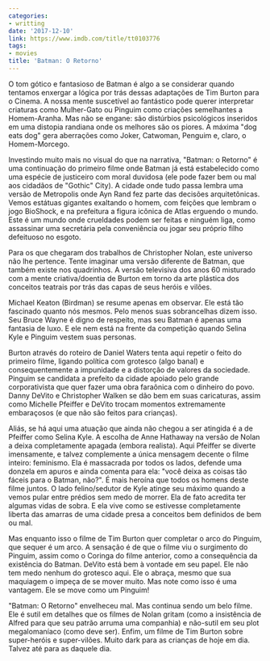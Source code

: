 ```yaml
---
categories:
- writting
date: '2017-12-10'
link: https://www.imdb.com/title/tt0103776
tags:
- movies
title: 'Batman: O Retorno'
---
```


O tom gótico e fantasioso de Batman é algo a se considerar quando tentamos enxergar a lógica por trás dessas adaptações de Tim Burton para o Cinema. A nossa mente suscetível ao fantástico pode querer interpretar criaturas como Mulher-Gato ou Pinguim como criações semelhantes a Homem-Aranha. Mas não se engane: são distúrbios psicológicos inseridos em uma distopia randiana onde os melhores são os piores. A máxima "dog eats dog" gera aberrações como Joker, Catwoman, Penguim e, claro, o Homem-Morcego.

Investindo muito mais no visual do que na narrativa, "Batman: o Retorno" é uma continuação do primeiro filme onde Batman já está estabelecido como uma espécie de justiceiro com moral duvidosa (ele pode fazer bem ou mal aos cidadãos de "Gothic" City). A cidade onde tudo passa lembra uma versão de Metropolis onde Ayn Rand fez parte das decisões arquitetônicas. Vemos estátuas gigantes exaltando o homem, com feições que lembram o jogo BioShock, e na prefeitura a figura icônica de Atlas erguendo o mundo. Este é um mundo onde crueldades podem ser feitas e ninguém liga, como assassinar uma secretária pela conveniência ou jogar seu próprio filho defeituoso no esgoto.

Para os que chegaram dos trabalhos de Christopher Nolan, este universo não lhe pertence. Tente imaginar uma versão diferente de Batman, que também existe nos quadrinhos. A versão televisiva dos anos 60 misturado com a mente criativa/doentia de Burton em torno da arte plástica dos conceitos teatrais por trás das capas de seus heróis e vilões.

Michael Keaton (Birdman) se resume apenas em observar. Ele está tão fascinado quanto nós mesmos. Pelo menos suas sobrancelhas dizem isso. Seu Bruce Wayne é digno de respeito, mas seu Batman é apenas uma fantasia de luxo. E ele nem está na frente da competição quando Selina Kyle e Pinguim vestem suas personas.

Burton através do roteiro de Daniel Waters tenta aqui repetir o feito do primeiro filme, ligando política com grotesco (algo banal) e consequentemente a impunidade e a distorção de valores da sociedade. Pinguim se candidata a prefeito da cidade apoiado pelo grande corporativista que quer fazer uma obra faraônica com o dinheiro do povo. Danny DeVito e Christopher Walken se dão bem em suas caricaturas, assim como Michelle Pfeiffer e DeVito trocam momentos extremamente embaraçosos (e que não são feitos para crianças).

Aliás, se há aqui uma atuação que ainda não chegou a ser atingida é a de Pfeiffer como Selina Kyle. A escolha de Anne Hathaway na versão de Nolan a deixa completamente apagada (embora realista). Aqui Pfeiffer se diverte imensamente, e talvez complemente a única mensagem decente o filme inteiro: feminismo. Ela é massacrada por todos os lados, defende uma donzela em apuros e ainda comenta para ela: "você deixa as coisas tão fáceis para o Batman, não?". É mais heroína que todos os homens deste filme juntos. O lado felino/sedutor de Kyle atinge seu máximo quando a vemos pular entre prédios sem medo de morrer. Ela de fato acredita ter algumas vidas de sobra. E ela vive como se estivesse completamente liberta das amarras de uma cidade presa a conceitos bem definidos de bem ou mal.

Mas enquanto isso o filme de Tim Burton quer completar o arco do Pinguim, que sequer é um arco. A sensação é de que o filme viu o surgimento do Pinguim, assim como o Coringa do filme anterior, como a consequência da existência do Batman. DeVito está bem à vontade em seu papel. Ele não tem medo nenhum do grotesco aqui. Ele o abraça, mesmo que sua maquiagem o impeça de se mover muito. Mas note como isso é uma vantagem. Ele se move como um Pinguim!

"Batman: O Retorno" envelheceu mal. Mas continua sendo um belo filme. Ele é sutil em detalhes que os filmes de Nolan gritam (como a insistência de Alfred para que seu patrão arruma uma companhia) e não-sutil em seu plot megalomaníaco (como deve ser). Enfim, um filme de Tim Burton sobre super-heróis e super-vilões. Muito dark para as crianças de hoje em dia. Talvez até para as daquele dia.